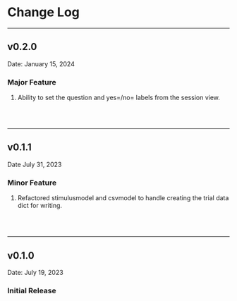 # **Change Log**

---

## v0.2.0

Date: January 15, 2024

### Major Feature
1. Ability to set the question and yes=/no= labels from the session view.
<br>
<br>

---

## v0.1.1

Date July 31, 2023

### Minor Feature
1. Refactored stimulusmodel and csvmodel to handle creating the trial data dict for writing. 
<br>
<br>

---

## v0.1.0

Date: July 19, 2023

### Initial Release 
<br>
<br>
